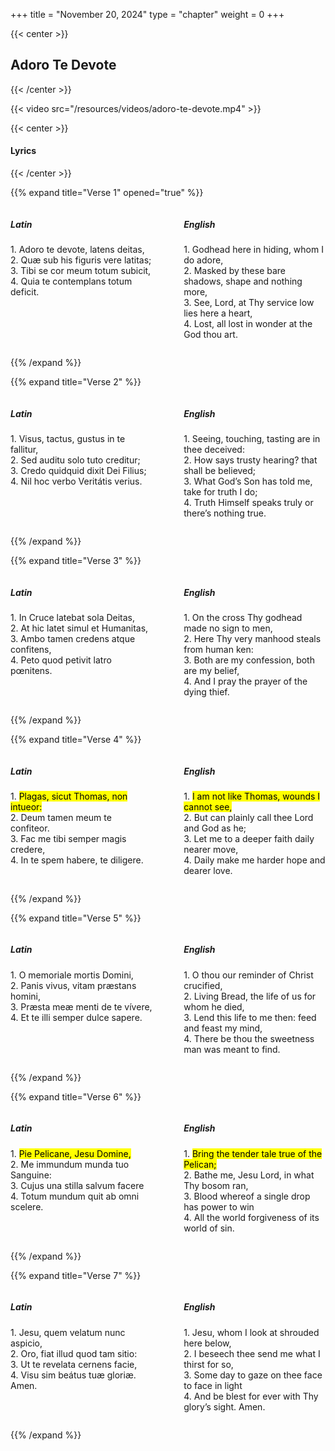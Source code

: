 +++
title = "November 20, 2024"
type = "chapter"
weight = 0
+++

{{< center >}}
<h2>Adoro Te Devote</h2>
{{< /center >}}

{{< video src="/resources/videos/adoro-te-devote.mp4" >}} 

{{< center >}}
<h4>Lyrics</h4>
{{< /center >}}

{{% expand title="Verse 1" opened="true" %}}

<div style="display: flex; justify-content: space-between; gap: 20px;">
  <div style="flex: 1; max-width: 45%;">
    <h5>Latin</h5>
    <p>1. Adoro te devote, latens deitas,<br>
    2. Quæ sub his figuris vere latitas;<br>
    3. Tibi se cor meum totum subicit,<br>
    4. Quia te contemplans totum deficit.</p>
  </div>
  
  <div style="flex: 1; max-width: 45%;">
    <h5>English</h5>
    <p>1. Godhead here in hiding, whom I do adore,<br>
    2. Masked by these bare shadows, shape and nothing more,<br>
    3. See, Lord, at Thy service low lies here a heart,<br>
    4. Lost, all lost in wonder at the God thou art.</p>
  </div>
</div>

{{% /expand %}}

{{% expand title="Verse 2" %}}

<div style="display: flex; justify-content: space-between; gap: 20px;">
  <div style="flex: 1; max-width: 45%;">
    <h5>Latin</h5>
    <p>1. Visus, tactus, gustus in te fallitur,<br>
    2. Sed auditu solo tuto creditur;<br>
    3. Credo quidquid dixit Dei Filius;<br>
    4. Nil hoc verbo Veritátis verius.</p>
  </div>
  
  <div style="flex: 1; max-width: 45%;">
    <h5>English</h5>
    <p>1. Seeing, touching, tasting are in thee deceived:<br>
    2. How says trusty hearing? that shall be believed;<br>
    3. What God’s Son has told me, take for truth I do;<br>
    4. Truth Himself speaks truly or there’s nothing true.</p>
  </div>
</div>

{{% /expand %}}

{{% expand title="Verse 3" %}}

<div style="display: flex; justify-content: space-between; gap: 20px;">
  <div style="flex: 1; max-width: 45%;">
    <h5>Latin</h5>
    <p>1. In Cruce latebat sola Deitas,<br>
    2. At hic latet simul et Humanitas,<br>
    3. Ambo tamen credens atque confitens,<br>
    4. Peto quod petivit latro pœnitens.</p>
  </div>
  
  <div style="flex: 1; max-width: 45%;">
    <h5>English</h5>
    <p>1. On the cross Thy godhead made no sign to men,<br>
    2. Here Thy very manhood steals from human ken:<br>
    3. Both are my confession, both are my belief,<br>
    4. And I pray the prayer of the dying thief.</p>
  </div>
</div>

{{% /expand %}}

{{% expand title="Verse 4" %}}

<div style="display: flex; justify-content: space-between; gap: 20px;">
  <div style="flex: 1; max-width: 45%;">
    <h5>Latin</h5>
    <p>1. <mark>Plagas, sicut Thomas, non intueor:</mark><br>
    2. Deum tamen meum te confiteor.<br>
    3. Fac me tibi semper magis credere,<br>
    4. In te spem habere, te diligere.</p>
  </div>
  
  <div style="flex: 1; max-width: 45%;">
    <h5>English</h5>
    <p>1. <mark>I am not like Thomas, wounds I cannot see,</mark><br>
    2. But can plainly call thee Lord and God as he;<br>
    3. Let me to a deeper faith daily nearer move,<br>
    4. Daily make me harder hope and dearer love.</p>
  </div>
</div>

{{% /expand %}}

{{% expand title="Verse 5" %}}

<div style="display: flex; justify-content: space-between; gap: 20px;">
  <div style="flex: 1; max-width: 45%;">
    <h5>Latin</h5>
    <p>1. O memoriale mortis Domini,<br>
    2. Panis vivus, vitam præstans homini,<br>
    3. Præsta meæ menti de te vívere,<br>
    4. Et te illi semper dulce sapere.</p>
  </div>
  
  <div style="flex: 1; max-width: 45%;">
    <h5>English</h5>
    <p>1. O thou our reminder of Christ crucified,<br>
    2. Living Bread, the life of us for whom he died,<br>
    3. Lend this life to me then: feed and feast my mind,<br>
    4. There be thou the sweetness man was meant to find.</p>
  </div>
</div>

{{% /expand %}}

{{% expand title="Verse 6" %}}

<div style="display: flex; justify-content: space-between; gap: 20px;">
  <div style="flex: 1; max-width: 45%;">
    <h5>Latin</h5>
    <p>1. <mark>Pie Pelicane, Jesu Domine,</mark><br>
    2. Me immundum munda tuo Sanguine:<br>
    3. Cujus una stilla salvum facere<br>
    4. Totum mundum quit ab omni scelere.</p>
  </div>
  
  <div style="flex: 1; max-width: 45%;">
    <h5>English</h5>
    <p>1. <mark>Bring the tender tale true of the Pelican;</mark><br>
    2. Bathe me, Jesu Lord, in what Thy bosom ran,<br>
    3. Blood whereof a single drop has power to win<br>
    4. All the world forgiveness of its world of sin.</p>
  </div>
</div>

{{% /expand %}}

{{% expand title="Verse 7" %}}

<div style="display: flex; justify-content: space-between; gap: 20px;">
  <div style="flex: 1; max-width: 45%;">
    <h5>Latin</h5>
    <p>1. Jesu, quem velatum nunc aspicio,<br>
    2. Oro, fiat illud quod tam sitio:<br>
    3. Ut te revelata cernens facie,<br>
    4. Visu sim beátus tuæ gloriæ. Amen.</p>
  </div>
  
  <div style="flex: 1; max-width: 45%;">
    <h5>English</h5>
    <p>1. Jesu, whom I look at shrouded here below,<br>
    2. I beseech thee send me what I thirst for so,<br>
    3. Some day to gaze on thee face to face in light<br>
    4. And be blest for ever with Thy glory’s sight. Amen.</p>
  </div>
</div>

{{% /expand %}}
